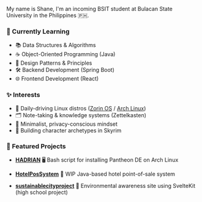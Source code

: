 My name is Shane, I'm an incoming BSIT student at Bulacan State University in the Philippines 🇵🇭.

### 📘 Currently Learning
- 📚 Data Structures & Algorithms  
- ☕ Object-Oriented Programming (Java)  
- 🧠 Design Patterns & Principles  
- 🛠️ Backend Development (Spring Boot)  
- 🌐 Frontend Development (React)

### ✨ Interests
- 🐧 Daily-driving Linux distros ([Zorin OS](https://zorin.com/os/) / [Arch Linux](https://archlinux.org/))  
- 🗂️ Note-taking & knowledge systems (Zettelkasten)  
- 🧳 Minimalist, privacy-conscious mindset  
- 🧙 Building character archetypes in Skyrim

### 📌 Featured Projects

- [**HADRIAN**](https://github.com/shnflrsc/HADRIAN)  🖥️ Bash script for installing Pantheon DE on Arch Linux

- [**HotelPosSystem**](https://github.com/shnflrsc/HotelPosSystem) 🏨 WIP Java-based hotel point-of-sale system

- [**sustainablecityproject**](https://github.com/shnflrsc/sustainablecityproject) 🌱 Environmental awareness site using SvelteKit (high school project)
